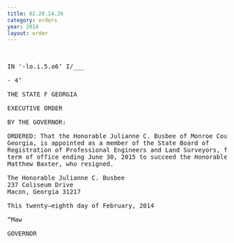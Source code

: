 ```yaml
---
title: 02.28.14.26
category: orders
year: 2014
layout: order
---
```


<pre>  

IN '-lo.i.5.o6‘ I/___

- 4‘

THE STATE F GEORGIA

EXECUTIVE ORDER

BY THE GOVERNOR:

ORDERED: That the Honorable Julianne C. Busbee of Monroe County,
Georgia, is appointed as a member of the State Board of
Registration of Professional Engineers and Land Surveyors, for a
term of office ending June 30, 2015 to succeed the Honorable
Matthew Baxter, who resigned.

The Honorable Julianne C. Busbee
237 Coliseum Drive
Macon, Georgia 31217

This twenty—eighth day of February, 2014

“Maw

GOVERNOR

</pre>
